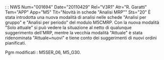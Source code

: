  :  : NWS Num="001694" Date="20110429" Rel="V3R1" Atr="R. Garatti" Tem="APP" App="M5" Tit="Novità in schede "Analisi MRP"" Sts="20"
È stata introdotta una nuova modalità di analisi nelle schede "Analisi per gruppo" e "Analisi per periodo" del modulo M5CMRP.
Con la nuova modalità "Solo attuale" si può vedere la situazione al netto di qualunque suggerimento
dell'MRP, mentre la vecchia modalità "Attuale" è stata ridenominata "Attuale+nuovi" e tiene conto dei suggerimenti di nuovi ordini pianificati.

Pgm modificati :  M5SER_06, M5_G30.
